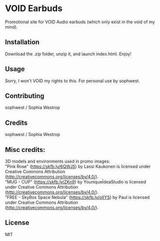 # VOID Earbuds  

Promotional site for VOID Audio earbuds (which only exist in the void of my mind).  

## Installation

Download the .zip folder, unzip it, and launch index.html. Enjoy!

## Usage  

Sorry, I won't VOID my rights to this. For personal use by sophwest. 

## Contributing  

sophwest / Sophia Westrop  

## Credits  

sophwest / Sophia Westrop   

## Misc credits:  

3D models and environments used in promo images:  
"Pink Rose" (https://skfb.ly/6QWJS) by Lassi Kaukonen is licensed under Creative Commons Attribution (http://creativecommons.org/licenses/by/4.0/).  
"MUG - CUP" (https://skfb.ly/ZKn9) by YouniqueĪdeaStudio is licensed under Creative Commons Attribution (http://creativecommons.org/licenses/by/4.0/).  
"FREE - SkyBox Space Nebula" (https://skfb.ly/oIIYS) by Paul is licensed under Creative Commons Attribution (http://creativecommons.org/licenses/by/4.0/).  

## License  

MIT
